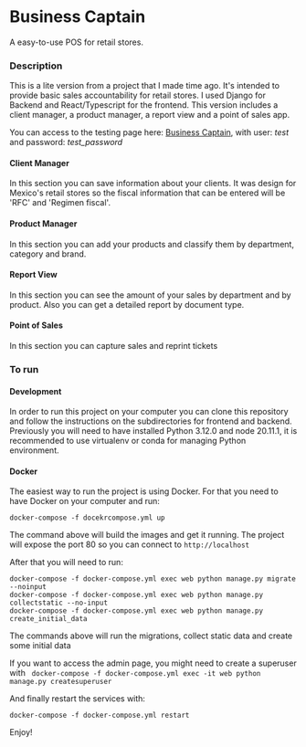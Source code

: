# Business Captain

A easy-to-use POS for retail stores.

### Description

This is a lite version from a project that I made time ago. It's intended to provide basic sales accountability for retail stores. I used Django for Backend and React/Typescript for the frontend. This version includes a client manager, a product manager, a report view and a point of sales app.

You can access to the testing page here: [Business Captain](https://bc-lite.lemonx.cloud/login), with user: *test* and password: *test_password*

#### Client Manager

In this section you can save information about your clients. It was design for Mexico's retail stores so the fiscal information that can be entered will be 'RFC' and 'Regimen fiscal'.

#### Product Manager

In this section you can add your products and classify them by department, category and brand.

#### Report View

In this section you can see the amount of your sales by department and by product. Also you can get a detailed report by document type.

#### Point of Sales

In this section you can capture sales and reprint tickets

### To run

#### Development

In order to run this project on your computer you can clone this repository and follow the instructions on the subdirectories for frontend and backend. Previously you will need to have installed Python 3.12.0 and node 20.11.1, it is recommended to use virtualenv or conda for managing Python environment.


#### Docker

The easiest way to run the project is using Docker. For that you need to have Docker on your computer and run:

`docker-compose -f docekrcompose.yml up`

The command above will build the images and get it running. The project will expose the port 80 so you can connect to `http://localhost`

After that you will need to run:

```
docker-compose -f docker-compose.yml exec web python manage.py migrate --noinput
docker-compose -f docker-compose.yml exec web python manage.py collectstatic --no-input
docker-compose -f docker-compose.yml exec web python manage.py create_initial_data
```

The commands above will run the migrations, collect static data and create some initial data

If you want to access the admin page, you might need to create a superuser with ` docker-compose -f docker-compose.yml exec -it web python manage.py createsuperuser`

And finally restart the services with:

```
docker-compose -f docker-compose.yml restart
```

Enjoy!
